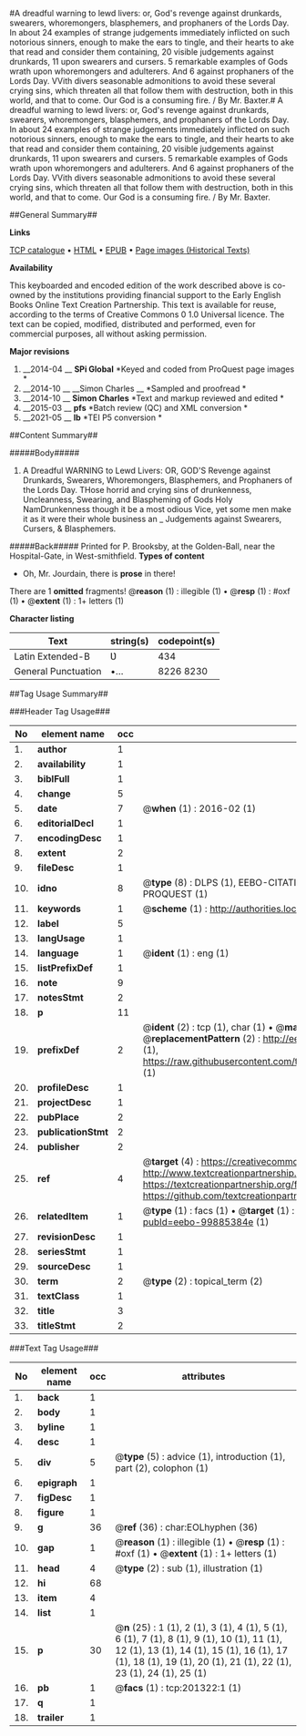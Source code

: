 #A dreadful warning to lewd livers: or, God's revenge against drunkards, swearers, whoremongers, blasphemers, and prophaners of the Lords Day. In about 24 examples of strange judgements immediately inflicted on such notorious sinners, enough to make the ears to tingle, and their hearts to ake that read and consider them containing, 20 visible judgements against drunkards, 11 upon swearers and cursers. 5 remarkable examples of Gods wrath upon whoremongers and adulterers. And 6 against prophaners of the Lords Day. VVith divers seasonable admonitions to avoid these several crying sins, which threaten all that follow them with destruction, both in this world, and that to come. Our God is a consuming fire. / By Mr. Baxter.#
A dreadful warning to lewd livers: or, God's revenge against drunkards, swearers, whoremongers, blasphemers, and prophaners of the Lords Day. In about 24 examples of strange judgements immediately inflicted on such notorious sinners, enough to make the ears to tingle, and their hearts to ake that read and consider them containing, 20 visible judgements against drunkards, 11 upon swearers and cursers. 5 remarkable examples of Gods wrath upon whoremongers and adulterers. And 6 against prophaners of the Lords Day. VVith divers seasonable admonitions to avoid these several crying sins, which threaten all that follow them with destruction, both in this world, and that to come. Our God is a consuming fire. / By Mr. Baxter.

##General Summary##

**Links**

[TCP catalogue](http://www.ota.ox.ac.uk/tcp/)  • 
[HTML](http://tei.it.ox.ac.uk/tcp/Texts-HTML/free/B21/B21354.html)  • 
[EPUB](http://tei.it.ox.ac.uk/tcp/Texts-EPUB/free/B21/B21354.epub) • 
[Page images (Historical Texts)](https://historicaltexts.jisc.ac.uk/eebo-99885384e)

**Availability**

This keyboarded and encoded edition of the work described above is co-owned by the
    institutions providing financial support to the Early English Books Online Text Creation
    Partnership. This text is available for reuse, according to the terms of  Creative Commons 0 1.0 Universal
    licence. The text can be copied, modified, distributed and performed, even for commercial
    purposes, all without asking permission.

**Major revisions**

1. __2014-04 __ __SPi Global__ *Keyed and coded from ProQuest page images *
1. __2014-10 __ __Simon Charles __ *Sampled and proofread *
1. __2014-10 __ __Simon Charles__ *Text and markup reviewed and edited *
1. __2015-03 __ __pfs__ *Batch review (QC) and XML conversion *
1. __2021-05 __ __lb__ *TEI P5 conversion *

##Content Summary##

#####Body#####

1. A Dreadful WARNING to Lewd Livers: OR, GOD'S Revenge against Drunkards, Swearers, Whoremongers, Blasphemers, and Prophaners of the Lords Day.
THose horrid and crying sins of drunkenness, Uncleanness, Swearing, and Blaspheming of Gods Holy NamDrunkenness though it be a most odious Vice, yet some men make it as it were their whole business an
    _ Judgements against Swearers, Cursers, & Blasphemers.

#####Back#####
Printed for P. Brooksby, at the Golden-Ball, near the Hospital-Gate, in West-smithfield.
**Types of content**

  * Oh, Mr. Jourdain, there is **prose** in there!

There are 1 **omitted** fragments! 
 @__reason__ (1) : illegible (1)  •  @__resp__ (1) : #oxf (1)  •  @__extent__ (1) : 1+ letters (1)

**Character listing**


|Text|string(s)|codepoint(s)|
|---|---|---|
|Latin Extended-B|Ʋ|434|
|General Punctuation|•…|8226 8230|

##Tag Usage Summary##

###Header Tag Usage###

|No|element name|occ|attributes|
|---|---|---|---|
|1.|__author__|1||
|2.|__availability__|1||
|3.|__biblFull__|1||
|4.|__change__|5||
|5.|__date__|7| @__when__ (1) : 2016-02 (1)|
|6.|__editorialDecl__|1||
|7.|__encodingDesc__|1||
|8.|__extent__|2||
|9.|__fileDesc__|1||
|10.|__idno__|8| @__type__ (8) : DLPS (1), EEBO-CITATION (1), VID (1), EEBO-PROQUEST (1), STC (3), PROQUEST (1)|
|11.|__keywords__|1| @__scheme__ (1) : http://authorities.loc.gov/ (1)|
|12.|__label__|5||
|13.|__langUsage__|1||
|14.|__language__|1| @__ident__ (1) : eng (1)|
|15.|__listPrefixDef__|1||
|16.|__note__|9||
|17.|__notesStmt__|2||
|18.|__p__|11||
|19.|__prefixDef__|2| @__ident__ (2) : tcp (1), char (1)  •  @__matchPattern__ (2) : ([0-9\-]+):([0-9IVX]+) (1), (.+) (1)  •  @__replacementPattern__ (2) : http://eebo.chadwyck.com/downloadtiff?vid=$1&page=$2 (1), https://raw.githubusercontent.com/textcreationpartnership/Texts/master/tcpchars.xml#$1 (1)|
|20.|__profileDesc__|1||
|21.|__projectDesc__|1||
|22.|__pubPlace__|2||
|23.|__publicationStmt__|2||
|24.|__publisher__|2||
|25.|__ref__|4| @__target__ (4) : https://creativecommons.org/publicdomain/zero/1.0/ (1), http://www.textcreationpartnership.org/docs/. (1), https://textcreationpartnership.org/faq/#faq05 (1), https://github.com/textcreationpartnership (1)|
|26.|__relatedItem__|1| @__type__ (1) : facs (1)  •  @__target__ (1) : https://data.historicaltexts.jisc.ac.uk/view?pubId=eebo-99885384e (1)|
|27.|__revisionDesc__|1||
|28.|__seriesStmt__|1||
|29.|__sourceDesc__|1||
|30.|__term__|2| @__type__ (2) : topical_term (2)|
|31.|__textClass__|1||
|32.|__title__|3||
|33.|__titleStmt__|2||


###Text Tag Usage###

|No|element name|occ|attributes|
|---|---|---|---|
|1.|__back__|1||
|2.|__body__|1||
|3.|__byline__|1||
|4.|__desc__|1||
|5.|__div__|5| @__type__ (5) : advice (1), introduction (1), part (2), colophon (1)|
|6.|__epigraph__|1||
|7.|__figDesc__|1||
|8.|__figure__|1||
|9.|__g__|36| @__ref__ (36) : char:EOLhyphen (36)|
|10.|__gap__|1| @__reason__ (1) : illegible (1)  •  @__resp__ (1) : #oxf (1)  •  @__extent__ (1) : 1+ letters (1)|
|11.|__head__|4| @__type__ (2) : sub (1), illustration (1)|
|12.|__hi__|68||
|13.|__item__|4||
|14.|__list__|1||
|15.|__p__|30| @__n__ (25) : 1 (1), 2 (1), 3 (1), 4 (1), 5 (1), 6 (1), 7 (1), 8 (1), 9 (1), 10 (1), 11 (1), 12 (1), 13 (1), 14 (1), 15 (1), 16 (1), 17 (1), 18 (1), 19 (1), 20 (1), 21 (1), 22 (1), 23 (1), 24 (1), 25 (1)|
|16.|__pb__|1| @__facs__ (1) : tcp:201322:1 (1)|
|17.|__q__|1||
|18.|__trailer__|1||
